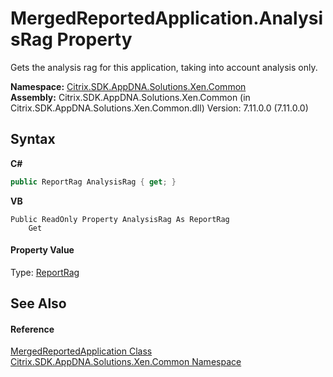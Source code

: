 # MergedReportedApplication.AnalysisRag Property 
 

Gets the analysis rag for this application, taking into account analysis only.

**Namespace:**&nbsp;[Citrix.SDK.AppDNA.Solutions.Xen.Common](013dc694-c357-448d-ed5a-b5c48a7f6852.md)<br />**Assembly:**&nbsp;Citrix.SDK.AppDNA.Solutions.Xen.Common (in Citrix.SDK.AppDNA.Solutions.Xen.Common.dll) Version: 7.11.0.0 (7.11.0.0)

## Syntax

**C#**
```csharp
public ReportRag AnalysisRag { get; }
```

**VB**
```vbnet
Public ReadOnly Property AnalysisRag As ReportRag
	Get
```


#### Property Value
Type: <a href="4a6d51ac-9dd1-9957-7b26-84ed7939eb7d">ReportRag</a>

## See Also


#### Reference
<a href="1fd30de9-c416-5ac4-f8c0-8a115233db40">MergedReportedApplication Class</a><br /><a href="013dc694-c357-448d-ed5a-b5c48a7f6852">Citrix.SDK.AppDNA.Solutions.Xen.Common Namespace</a><br />